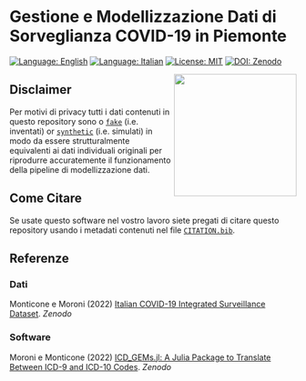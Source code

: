 # Gestione e Modellizzazione Dati di Sorveglianza COVID-19 in Piemonte

[![Language: English](https://img.shields.io/badge/Language-english-red.svg)](https://github.com/UniTo-SEPI/COVID-19_Data_Modelling/blob/main/README.md)
[![Language: Italian](https://img.shields.io/badge/Language-italian-blue.svg)](https://github.com/UniTo-SEPI/COVID-19_Data_Modelling/blob/main/README-ITA.md) 
[![License: MIT](https://img.shields.io/badge/License-MIT-green.svg)](https://github.com/UniTo-SEPI/COVID-19_Data_Modelling/blob/main/LICENSE)
[![DOI: Zenodo](https://zenodo.org/badge/XXXXXXXXX.svg)](https://zenodo.org/badge/latestdoi/XXXXXXXXX)

<img align="right" width="215" height="215" src="https://github.com/UniTo-SEPI/COVID-19_Data_Modelling/blob/main/images/logo/logo.png?raw=true">

## Disclaimer 

Per motivi di privacy tutti i dati contenuti in questo repository sono o [`fake`](https://github.com/UniTo-SEPI/COVID-19_Data_Modelling/tree/main/data/fake-input) (i.e. inventati) or [`synthetic`](https://github.com/UniTo-SEPI/COVID-19_Data_Modelling/tree/main/data/synthetic-input) (i.e. simulati) in modo da essere strutturalmente equivalenti ai dati individuali originali per riprodurre accuratemente il funzionamento della pipeline di modellizzazione dati. 

## Come Citare

Se usate questo software nel vostro lavoro siete pregati di citare questo repository usando i metadati contenuti nel file [`CITATION.bib`](https://github.com/UniTo-SEPI/COVID-19_Data_Modelling/blob/main/CITATION.bib).

## Referenze 

### Dati 

Monticone e Moroni (2022) [Italian COVID-19 Integrated Surveillance Dataset](https://doi.org/10.5281/zenodo.5748141). *Zenodo*

### Software 

Moroni e Monticone (2022) [ICD_GEMs.jl: A Julia Package to Translate Between ICD-9 and ICD-10 Codes](https://doi.org/10.5281/zenodo.6564434). *Zenodo*